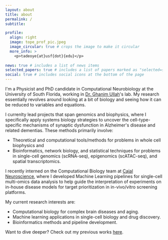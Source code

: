 ```yaml
---
layout: about
title: about
permalink: /
subtitle:

profile:
  align: right
  image: tope_prof_pic.jpeg
  image_circular: true # crops the image to make it circular
  more_info: >
    <p>tadeoye{at}usf{dot}{edu}</p>
    
news: true # includes a list of news items
selected_papers: true # includes a list of papers marked as "selected={true}"
social: true # includes social icons at the bottom of the page
---
```


I'm a Physicist and PhD candidate in Computational Neurobiology at the University of South Florida, working in [Dr. Ghanim Ullah](http://faculty.cas.usf.edu/gullah/)'s lab. My research essentially revolves around looking at a bit of biology and seeing how it can be reduced to variables and equations. 

I currenlty lead projects that span genomics and biophysics, where I specifically apply systems biology strategies to uncover the cell-type-specific mechanisms of synaptic dysfunction in Alzheimer's disease and related dementias. These methods primarily involve: 
  - Theoretical and computational tools/methods for problems in whole cell biophysics and
  - Bioinformatics, network biology, and statistical techniques for problems in single-cell genomics (scRNA-seq), epigenomics (scATAC-seq), and spatial transcriptomics. 

I recently interned on the Computational Biology team at [Cajal Neuroscience](https://www.cajalneuro.com/), where I developed Machine Learning pipelines for single-cell multi-omics data analysis to help guide the interpretation of experiments on in-house disease models for target prioritization in in-vivo/vitro screening platforms.

My current research interests are:

  - Computational biology for complex brain diseases and aging.
  - Machine learning applications in single-cell biology and drug discovery.
  - Bioinformatics methods and pipeline development.

Want to dive deeper? Check out my previous works [here](https://scholar.google.com/citations?user=CkMw3EkAAAAJ&hl=en).

